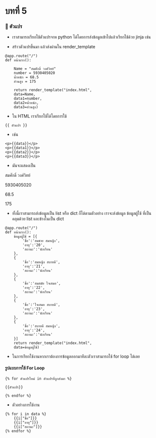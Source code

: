 # บทที่ 5

### 🛑 ตัวแปร
- เราสามารถเรียกใช้ตัวแปรจาห python ได้โดยการส่งข้อมูลเข้าไปแล้วเรียกใช้ด้วย jinja เช่น

- สร้าวตัวแปรขึ้นมา แล้วส่งผ่านใน render_template
```
@app.route("/")
def หน้าแรก():

    Name = "สมศักดิ์ วงศ์วิทย์"
    number = 5930405020
    น้ำหนัก = 68.5
    ส่วนสูง = 175

    return render_template("index.html",
    data=Name,
    data1=number,
    data2=น้ำหนัก,
    data3=ส่วนสูง)
```
- ใน HTML เราเรียกใช้ได้โดยการใช้

```
{{ ตัวแปร }}
```
- เช่น
```
<p>{{data}}</p>
<p>{{data1}}</p>
<p>{{data2}}</p>
<p>{{data3}}</p>

```

- มันจะแสดงเป็น

<p>สมศักดิ์ วงศ์วิทย์</p>
<p>5930405020</p>
<p>68.5</p>
<p>175</p>

- ทั้งนี้เราสามารถส่งข้อมูลเป็น list หรือ dict ก็ได้ตามตัวอย่าง เราจะส่งข้อมูล ข้อมูลผู้ใช้ ที่เป็นคลุมด้วย list และข้างในเป็น dict

```
@app.route("/")
def หน้าแรก():
    ข้อมูลผู้ใช้ = [{
        'ชื่อ':'สมชาย สมหญิง',
        'อายุ':'20',
        'สถานะ':'นักเรียน'
    },
    {
        'ชื่อ':'สมหญิง สบายดี',
        'อายุ':'21',
        'สถานะ':'นักเรียน'
    },
    {
        'ชื่อ':'สมสมัย ใจเสมอ',
        'อายุ':'22',
        'สถานะ':'นักเรียน'
    },
    {
        'ชื่อ':'ใจเสมอ สบายดี',
        'อายุ':'23',
        'สถานะ':'นักเรียน'
    },
    {
        'ชื่อ':'สบายดี สมหญิง',
        'อายุ':'24',
        'สถานะ':'นักเรียน'
    }]
    return render_template("index.html",
    data=ข้อมูลผู้ใช้)
```

- ในการเรียกใช้งานหากเราต้องการข้อมูลออกมาทีละตัวเราสามารถใช้ for loop ได้เลย

#### รูปแบบการใช้ For Loop

```
{% for ตัวแปรใหม่ in ตัวแปรที่ถูกส่งมา %}

{{ตัวแปร}}

{% endfor %}
```

- ตัวอย่างการใช้งาน

```
{% for i in data %}
    {{i["ชื่อ"]}}
    {{i["อายุ"]}}
    {{i["สถานะ"]}}
{% endfor %}
```


